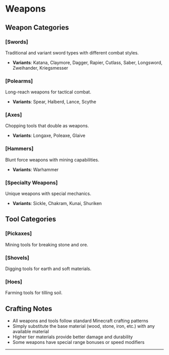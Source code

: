 # Weapons

## Weapon Categories

### [Swords]
Traditional and variant sword types with different combat styles.
- **Variants**: Katana, Claymore, Dagger, Rapier, Cutlass, Saber, Longsword, Zweihander, Kriegsmesser

### [Polearms]
Long-reach weapons for tactical combat.
- **Variants**: Spear, Halberd, Lance, Scythe

### [Axes]
Chopping tools that double as weapons.
- **Variants**: Longaxe, Poleaxe, Glaive

### [Hammers]
Blunt force weapons with mining capabilities.
- **Variants**: Warhammer

### [Specialty Weapons]
Unique weapons with special mechanics.
- **Variants**: Sickle, Chakram, Kunai, Shuriken

## Tool Categories

### [Pickaxes]
Mining tools for breaking stone and ore.

### [Shovels]
Digging tools for earth and soft materials.

### [Hoes]
Farming tools for tilling soil.

## Crafting Notes

- All weapons and tools follow standard Minecraft crafting patterns
- Simply substitute the base material (wood, stone, iron, etc.) with any available material
- Higher tier materials provide better damage and durability
- Some weapons have special range bonuses or speed modifiers

---